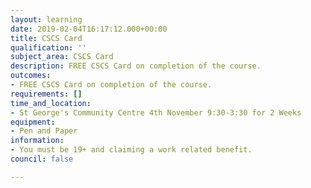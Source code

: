 ```yaml
---
layout: learning
date: 2019-02-04T16:17:12.000+00:00
title: CSCS Card
qualification: ''
subject_area: CSCS Card
description: FREE CSCS Card on completion of the course.
outcomes:
- FREE CSCS Card on completion of the course.
requirements: []
time_and_location:
- St George's Community Centre 4th November 9:30-3:30 for 2 Weeks
equipment:
- Pen and Paper
information:
- You must be 19+ and claiming a work related benefit.
council: false

---
```

